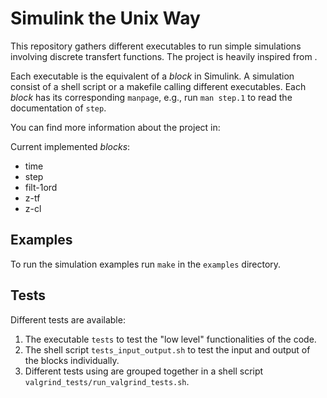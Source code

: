 # Simulink the Unix Way 

This repository gathers different executables to run simple
simulations involving discrete transfert functions. The project is
heavily inspired from [](https://adamsgaard.dk/unix-for-science.html).

Each executable is the equivalent of a *block* in Simulink. A
simulation consist of a shell script or a makefile calling different
executables. Each *block* has its corresponding `manpage`, e.g., run
`man step.1` to read the documentation of `step`.

You can find more information about the project in:
[](https://www.mig-ap.com)

Current implemented *blocks*:
- time
- step
- filt-1ord
- z-tf
- z-cl

## Examples

To run the simulation examples run `make` in the `examples` directory.

## Tests

Different tests are available: 

1. The executable `tests` to test the "low level" functionalities of
   the code.
2. The shell script `tests_input_output.sh` to test the input and
   output of the blocks individually.
3. Different tests using [](https://valgrind.org/) are grouped
   together in a shell script `valgrind_tests/run_valgrind_tests.sh`.
